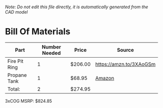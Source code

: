 ###### Note: Do not edit this file directly, it is automatically generated from the CAD model 
# Bill Of Materials 
 |Part|Number Needed|Price|Source| 
 |----|----------|-----|-----|
|Fire Pit Ring|1|$206.00|https://amzn.to/3XAoGSm|
|Propane Tank|1|$68.95|[Amazon](https://www.amazon.com/Flame-King-YSN230b-Cylinder-Vertical/dp/B08XYH6TND?tag=maslowcnc01-20)|
|Total: |2|$274.95| |

 3xCOG MSRP: $824.85